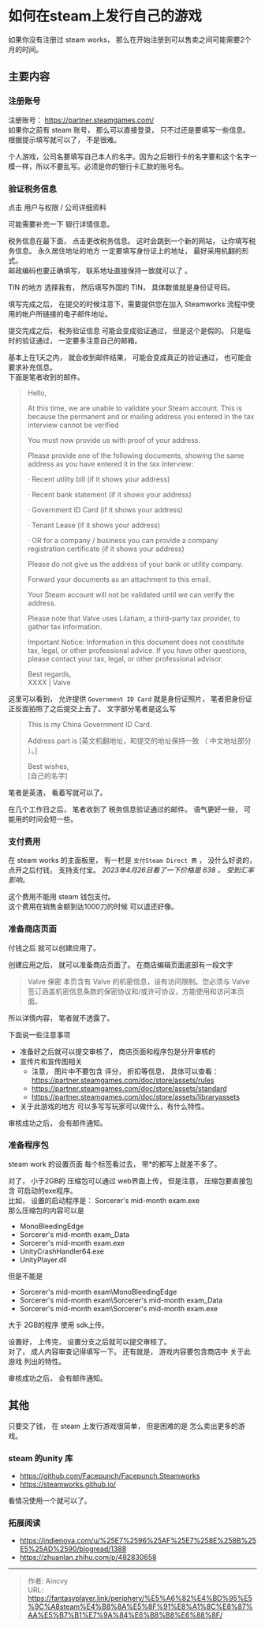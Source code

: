 # 如何在steam上发行自己的游戏

如果你没有注册过 steam works， 那么在开始注册到可以售卖之间可能需要2个月的时间。 

## 主要内容

### 注册账号

注册账号：  https://partner.steamgames.com/   
如果你之前有 steam 账号， 那么可以直接登录， 只不过还是要填写一些信息。   
根据提示填写就可以了，  不是很难。   

个人游戏，公司名要填写自己本人的名字。因为之后银行卡的名字要和这个名字一模一样，所以不要乱写。必须是你的银行卡汇款的账号名。

### 验证税务信息

点击  用户与权限 / 公司详细资料

可能需要补充一下 银行详情信息。 

税务信息在最下面， 点击更改税务信息。   这时会跳到一个新的网站， 让你填写税务信息。 
永久居住地址的地方 一定要填写身份证上的地址， 最好采用机翻的形式。  
邮政编码也要正确填写，   联系地址直接保持一致就可以了 。 

TIN 的地方 选择我有， 然后填写外国的 TIN， 具体数值就是身份证号码。 

填写完成之后， 在提交的时候注意下，需要提供您在加入 Steamworks 流程中使用的帐户所链接的电子邮件地址。

提交完成之后， 税务验证信息 可能会变成验证通过， 但是这个是假的。 只是临时的验证通过， 一定要多注意自己的邮箱。

基本上在1天之内， 就会收到邮件结果， 可能会变成真正的验证通过， 也可能会要求补充信息。  
下面是笔者收到的邮件。 
> Hello,
> 
> At this time, we are unable to validate your Steam account. This is because the permanent and or mailing address you entered in the tax interview cannot be verified
> 
> You must now provide us with proof of your address.
> 
> Please provide one of the following documents, showing the same address as you have entered it in the tax interview:
> 
> ·        Recent utility bill (if it shows your address)
> 
> ·        Recent bank statement (if it shows your address)
> 
> ·        Government ID Card (if it shows your address)
> 
> ·        Tenant Lease (if it shows your address)
> 
> ·        OR for a company / business you can provide a company registration certificate (if it shows your address)
> 
> Please do not give us the address of your bank or utility company.
> 
> Forward your documents as an attachment to this email.
> 
> Your Steam account will not be validated until we can verify the address.
> 
> Please note that Valve uses Lilaham, a third-party tax provider, to gather tax information.
> 
> Important Notice: Information in this document does not constitute tax, legal, or other professional advice. If you have other questions, please contact your tax, legal, or other professional advisor.
> 
>  
> Best regards,   
> XXXX | Valve

这里可以看到， 允许提供 `Government ID Card` 就是身份证照片，  笔者把身份证正反面拍照了之后提交上去了。 
文字部分笔者是这么写 
> This is my China  Government ID Card.
> 
> Address part is [英文机翻地址，和提交的地址保持一致 （  中文地址部分 ）。]   
> 
> Best wishes,   
> [自己的名字]

笔者是英渣， 看着写就可以了。 


在几个工作日之后， 笔者收到了 税务信息验证通过的邮件。 
语气更好一些， 可能用的时间会短一些。 

### 支付费用 
在 steam works 的主面板里， 有一栏是 `支付Steam Direct 费` ， 没什么好说的， 点开之后付钱， 支持支付宝。   *2023年4月26日看了一下价格是 638 。 受到汇率影响。*

这个费用不能用 steam 钱包支付。   
这个费用在销售金额到达1000刀的时候 可以退还好像。 

### 准备商店页面
付钱之后 就可以创建应用了。 

创建应用之后， 就可以准备商店页面了。 
在商店编辑页面底部有一段文字 
> Valve 保密
> 本页含有 Valve 的机密信息，设有访问限制。您必须与 Valve 签订涵盖机密信息条款的保密协议和/或许可协议，方能使用和访问本页面。

所以详情内容， 笔者就不透露了。 

下面说一些注意事项
- 准备好之后就可以提交审核了， 商店页面和程序包是分开审核的
- 宣传片和宣传图相关
  - 注意， 图片中不要包含 评分， 折扣等信息， 具体可以查看： https://partner.steamgames.com/doc/store/assets/rules
  - https://partner.steamgames.com/doc/store/assets/standard
  - https://partner.steamgames.com/doc/store/assets/libraryassets
- 关于此游戏的地方 可以多写写玩家可以做什么，有什么特性。

审核成功之后， 会有邮件通知。 

### 准备程序包

steam work 的设置页面 每个标签看过去， 带*的都写上就差不多了。 

对了， 小于2GB的 压缩包可以通过 web界面上传， 但是注意， 压缩包要直接包含 可启动的exe程序。    
比如， 设置的启动程序是： Sorcerer's mid-month exam.exe    
那么压缩包的内容可以是
- MonoBleedingEdge
- Sorcerer's mid-month exam_Data
- Sorcerer's mid-month exam.exe
- UnityCrashHandler64.exe
- UnityPlayer.dll

但是不能是
- Sorcerer's mid-month exam\MonoBleedingEdge
- Sorcerer's mid-month exam\Sorcerer's mid-month exam_Data
- Sorcerer's mid-month exam\Sorcerer's mid-month exam.exe

大于 2GB的程序 使用 sdk上传。 

设置好， 上传完， 设置分支之后就可以提交审核了。    
对了， 成人内容审查记得填写一下。
还有就是， 游戏内容要包含商店中 关于此游戏 列出的特性。  

审核成功之后， 会有邮件通知。 


## 其他

只要交了钱， 在 steam 上发行游戏很简单， 但是困难的是 怎么卖出更多的游戏。 


### steam 的unity 库
- https://github.com/Facepunch/Facepunch.Steamworks
- https://steamworks.github.io/

看情况使用一个就可以了。 

### 拓展阅读
- https://indienova.com/u/%25E7%2596%25AF%25E7%258E%258B%25E5%25AD%2590/blogread/1388
- https://zhuanlan.zhihu.com/p/482830658

---

> 作者: Aincvy  
> URL: https://fantasyplayer.link/periphery/%E5%A6%82%E4%BD%95%E5%9C%A8steam%E4%B8%8A%E5%8F%91%E8%A1%8C%E8%87%AA%E5%B7%B1%E7%9A%84%E6%B8%B8%E6%88%8F/  

